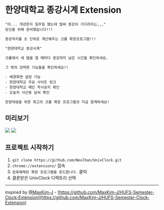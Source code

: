 # 한양대학교 종강시계 Extension

```
"아... 개강한지 일주일 됐는데 벌써 종강이 기다려지는,,,"
당신을 위해 준비했습니다!!!

종강까지를 초 단위로 계산해주는 크롬 확장프로그램!!!

"한양대학교 종강시계"

크롬에서 새 탭을 열 때마다 종강까지 남은 시간을 확인하세요.

그 밖의 강력한 기능들을 확인하세요!!

- 배경화면 설정 기능
- 한양대학교 주요 사이트 링크
- 한양대학교 메인 학사공지 확인
- 오늘의 사근동 날씨 확인

한양대생을 위한 최고의 크롬 확장 프로그램과 지금 함께하세요!
```

## 미리보기

![](src/image/preview1.png)
![](src/image/preview2.png)

## 프로젝트 시작하기

1. `git clone https://github.com/Neulhan/UnivClock.git`
2. `chrome://extensions/` 접속
3. `압축해제된 확장 프로그램을 로드합니다.` 클릭
4. 클론받은 UnivClock 디렉토리 선택

---

inspired by [@MaxKim-J](https://github.com/MaxKim-J) - [https://github.com/MaxKim-J/HUFS-Semester-Clock-Extension](https://github.com/MaxKim-J/HUFS-Semester-Clock-Extension)
